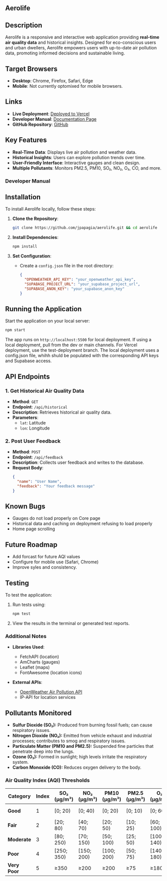 ## **Aerolife**

## **Description**  
Aerolife is a responsive and interactive web application providing **real-time air quality data** and historical insights. Designed for eco-conscious users and urban dwellers, Aerolife empowers users with up-to-date air pollution data, promoting informed decisions and sustainable living.

## **Target Browsers**   
- **Desktop**: Chrome, Firefox, Safari, Edge  
- **Mobile**: Not currently optomixed for mobile browsers.

## **Links**  
- **Live Deployment**: [Deployed to Vercel](https://aerolife-git-testdeployment-jpapagias-projects.vercel.app/index.html)  
- **Developer Manual**: [Documentation Page](docs.html)  
- **GitHub Repository**: [GitHub](https://github.com/jpapagia/aerolife)

## **Key Features**
- **Real-Time Data**: Displays live air pollution and weather data.
- **Historical Insights**: Users can explore pollution trends over time.
- **User-Friendly Interface**: Interactive gauges and clean design.
- **Multiple Pollutants**: Monitors PM2.5, PM10, SO₂, NO₂, O₃, CO, and more.

### **Developer Manual**

## **Installation**
To install Aerolife locally, follow these steps:

1. **Clone the Repository**:
   ```bash
   git clone https://github.com/jpapagia/aerolife.git && cd aerolife
   ```

2. **Install Dependencies**:
   ```bash
   npm install
   ```

3. **Set Configuration**:
   - Create a `config.json` file in the root directory:
     ```json
     {
       "OPENWEATHER_API_KEY": "your_openweather_api_key",
       "SUPABASE_PROJECT_URL": "your_supabase_project_url",
       "SUPABASE_ANON_KEY": "your_supabase_anon_key"
     }
     ```

## **Running the Application**
Start the application on your local server:

```bash
npm start
```

The app runs on `http://localhost:5500` for local deployment. If using a local deployment, pull from the dev or main channels. For Vercel deployment, use the test-deployment branch. The local deployment uses a config.json file, whihh shuld be populated with the corresponding API keys and Supabase access.


## **API Endpoints**
### **1. Get Historical Air Quality Data**
- **Method**: `GET`  
- **Endpoint**: `/api/historical`  
- **Description**: Retrieves historical air quality data.  
- **Parameters**:
   - `lat`: Latitude  
   - `lon`: Longitude  


### **2. Post User Feedback**
- **Method**: `POST`  
- **Endpoint**: `/api/feedback`  
- **Description**: Collects user feedback and writes to the database.  
- **Request Body**:
   ```json
   {
     "name": "User Name",
     "feedback": "Your feedback message"
   }
   ```

## **Known Bugs**
- Gauges do not load properly on Core page
- Historical data and caching on deployment refusing to load properly
- Home page scrolling


## **Future Roadmap**
- Add forcast for future AQI values
- Configure for mobile use (Safari, Chrome)
- Improve syles and consistency.

## **Testing**
To test the application:

1. Run tests using:
   ```bash
   npm test
   ```
2. View the results in the terminal or generated test reports.


### **Additional Notes**
- **Libraries Used**:
   - FetchAPI (location)
   - AmCharts (gauges)
   - Leaflet (maps)
   - FontAwesome (location icons)

- **External APIs**:
   - [OpenWeather Air Pollution API](https://openweathermap.org/api/air-pollution)
   - IP-API for location services

## **Pollutants Monitored**
- **Sulfur Dioxide (SO₂):** Produced from burning fossil fuels; can cause respiratory issues.
- **Nitrogen Dioxide (NO₂):** Emitted from vehicle exhaust and industrial processes; contributes to smog and respiratory issues.
- **Particulate Matter (PM10 and PM2.5):** Suspended fine particles that penetrate deep into the lungs.
- **Ozone (O₃):** Formed in sunlight; high levels irritate the respiratory system.
- **Carbon Monoxide (CO):** Reduces oxygen delivery to the body.

### **Air Quality Index (AQI) Thresholds**
| Category     | Index | SO₂ (µg/m³) | NO₂ (µg/m³) | PM10 (µg/m³) | PM2.5 (µg/m³) | O₃ (µg/m³) | CO (µg/m³) |
|--------------|-------|-----------------|-----------------|-----------------|-----------------|-----------------|-----------------|
| **Good**    | 1     | [0; 20)         | [0; 40)         | [0; 20)         | [0; 10)         | [0; 60)         | [0; 4400)       |
| **Fair**    | 2     | [20; 80)        | [40; 70)        | [20; 50)        | [10; 25)        | [60; 100)       | [4400; 9400)    |
| **Moderate**| 3     | [80; 250)       | [70; 150)       | [50; 100)       | [25; 50)        | [100; 140)      | [9400; 12400)   |
| **Poor**    | 4     | [250; 350)      | [150; 200)      | [100; 200)      | [50; 75)        | [140; 180)      | [12400; 15400)  |
| **Very Poor**| 5     | ≥350           | ≥200           | ≥200           | ≥75            | ≥180           | ≥15400         |
